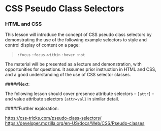 # CSS Pseudo Class Selectors
### HTML and CSS

This lesson will introduce the concept of CSS pseudo class selectors by demonstrating the use of the following example selectors to style and control display of content on a page:

>  `:focus`
>  `:focus-within`
>  `:hover`
>  `:not`

The material will be presented as a lecture and demonstration, with opportunities for questions.  It assumes prior instruction in HTML and CSS, and a good understanding of the use of CSS selector classes.

#####Next:

The following lesson should cover presence attribute selectors – `[attr]` –  and value attribute selectors `[attr=val]` in similar detail.

#####Further exploration:

https://css-tricks.com/pseudo-class-selectors/
https://developer.mozilla.org/en-US/docs/Web/CSS/Pseudo-classes

